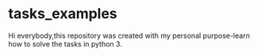 # tasks_examples
Hi everybody,this repository was created with my personal purpose-learn how to solve the tasks in python 3.
